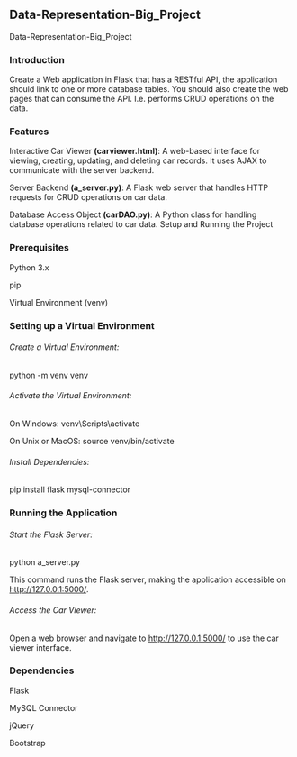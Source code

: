 ## Data-Representation-Big_Project
Data-Representation-Big_Project

### Introduction

Create a Web application in Flask that has a RESTful API, the application
should link to one or more database tables.
You should also create the web pages that can consume the API. I.e. performs
CRUD operations on the data.

### Features

Interactive Car Viewer **(carviewer.html)**: A web-based interface for viewing, creating, updating, and deleting car records. It uses AJAX to communicate with the server backend.

Server Backend **(a_server.py)**: A Flask web server that handles HTTP requests for CRUD operations on car data.

Database Access Object **(carDAO.py)**: A Python class for handling database operations related to car data.
Setup and Running the Project


### Prerequisites

Python 3.x

pip

Virtual Environment (venv)

### Setting up a Virtual Environment

###### Create a Virtual Environment:

python -m venv venv

###### Activate the Virtual Environment: 

On Windows: venv\Scripts\activate

On Unix or MacOS: source venv/bin/activate

###### Install Dependencies:

pip install flask mysql-connector

### Running the Application

###### Start the Flask Server:

python a_server.py

This command runs the Flask server, making the application accessible on http://127.0.0.1:5000/.

###### Access the Car Viewer:
Open a web browser and navigate to http://127.0.0.1:5000/ to use the car viewer interface.

### Dependencies

Flask

MySQL Connector

jQuery

Bootstrap


